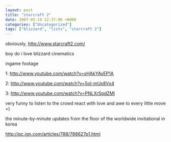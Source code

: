 ```yaml
---
layout: post
title: "starcraft 2"
date: 2007-05-19 22:37:00 +0000
categories: ["Uncategorized"]
tags: ["blizzard", "lists", "starcraft 2"]
---
```


obviously, http://www.starcraft2.com/

boy do i love blizzard cinematics

ingame footage

1: http://www.youtube.com/watch?v=sHAkYAvEP1A

2: http://www.youtube.com/watch?v=5ol-mUx8Vx4

3: http://www.youtube.com/watch?v=PNLXrSpdZMI

very funny to listen to the crowd react with love and awe to every little move =)

the minute-by-minute updates from the floor of the worldwide invitational in korea

http://pc.ign.com/articles/788/788627p1.html